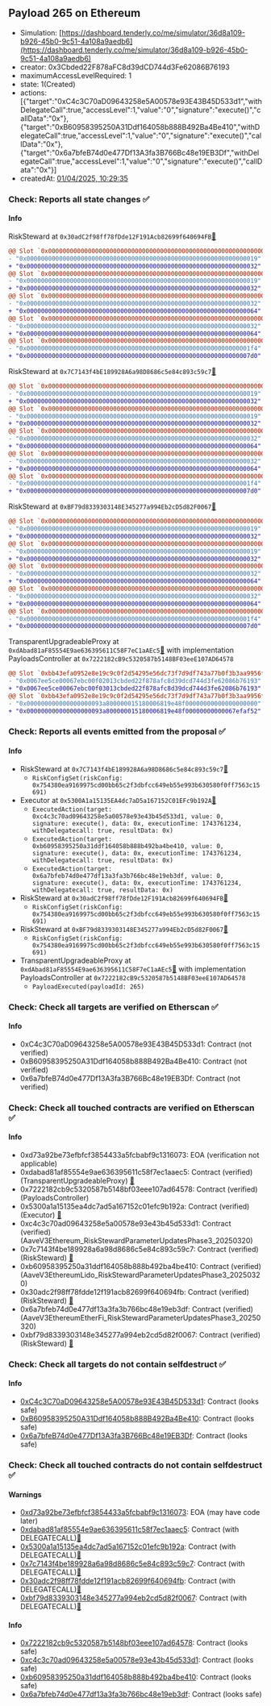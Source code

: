 ## Payload 265 on Ethereum

- Simulation: [https://dashboard.tenderly.co/me/simulator/36d8a109-b926-45b0-9c51-4a108a9aedb6](https://dashboard.tenderly.co/me/simulator/36d8a109-b926-45b0-9c51-4a108a9aedb6)
- creator: 0x3Cbded22F878aFC8d39dCD744d3Fe62086B76193
- maximumAccessLevelRequired: 1
- state: 1(Created)
- actions: [{"target":"0xC4c3C70aD09643258e5A00578e93E43B45D533d1","withDelegateCall":true,"accessLevel":1,"value":"0","signature":"execute()","callData":"0x"},{"target":"0xB60958395250A31Ddf164058b888B492Ba4Be410","withDelegateCall":true,"accessLevel":1,"value":"0","signature":"execute()","callData":"0x"},{"target":"0x6a7bfeB74d0e477Df13A3fa3B766Bc48e19EB3Df","withDelegateCall":true,"accessLevel":1,"value":"0","signature":"execute()","callData":"0x"}]
- createdAt: [01/04/2025, 10:29:35](https://etherscan.io/tx/0xd1bddab14cf5237821b3f28bac87985108e2fcefa3cb5fd07ef5a4f0bb0148ed)

### Check: Reports all state changes :white_check_mark:

#### Info


RiskSteward at `0x30adC2f98ff78fDde12F191Acb82699f640694FB`[:ghost:](https://github.com/bgd-labs/aave-address-book "AaveV3EthereumLido.RISK_STEWARD")
```diff
@@ Slot `0x0000000000000000000000000000000000000000000000000000000000000002` @@
- "0x0000000000000000000000000000000000000000000000000000000000000019"
+ "0x0000000000000000000000000000000000000000000000000000000000000032"
@@ Slot `0x0000000000000000000000000000000000000000000000000000000000000004` @@
- "0x0000000000000000000000000000000000000000000000000000000000000019"
+ "0x0000000000000000000000000000000000000000000000000000000000000032"
@@ Slot `0x000000000000000000000000000000000000000000000000000000000000000e` @@
- "0x0000000000000000000000000000000000000000000000000000000000000032"
+ "0x0000000000000000000000000000000000000000000000000000000000000064"
@@ Slot `0x0000000000000000000000000000000000000000000000000000000000000010` @@
- "0x0000000000000000000000000000000000000000000000000000000000000032"
+ "0x0000000000000000000000000000000000000000000000000000000000000064"
@@ Slot `0x0000000000000000000000000000000000000000000000000000000000000012` @@
- "0x00000000000000000000000000000000000000000000000000000000000001f4"
+ "0x00000000000000000000000000000000000000000000000000000000000007d0"
```

RiskSteward at `0x7C7143f4bE189928A6a98D8686c5e84c893c59c7`[:ghost:](https://github.com/bgd-labs/aave-address-book "AaveV3Ethereum.RISK_STEWARD")
```diff
@@ Slot `0x0000000000000000000000000000000000000000000000000000000000000002` @@
- "0x0000000000000000000000000000000000000000000000000000000000000019"
+ "0x0000000000000000000000000000000000000000000000000000000000000032"
@@ Slot `0x0000000000000000000000000000000000000000000000000000000000000004` @@
- "0x0000000000000000000000000000000000000000000000000000000000000019"
+ "0x0000000000000000000000000000000000000000000000000000000000000032"
@@ Slot `0x000000000000000000000000000000000000000000000000000000000000000e` @@
- "0x0000000000000000000000000000000000000000000000000000000000000032"
+ "0x0000000000000000000000000000000000000000000000000000000000000064"
@@ Slot `0x0000000000000000000000000000000000000000000000000000000000000010` @@
- "0x0000000000000000000000000000000000000000000000000000000000000032"
+ "0x0000000000000000000000000000000000000000000000000000000000000064"
@@ Slot `0x0000000000000000000000000000000000000000000000000000000000000012` @@
- "0x00000000000000000000000000000000000000000000000000000000000001f4"
+ "0x00000000000000000000000000000000000000000000000000000000000007d0"
```

RiskSteward at `0xBF79d8339303148E345277a994Eb2cD5d82F0067`[:ghost:](https://github.com/bgd-labs/aave-address-book "AaveV3EthereumEtherFi.RISK_STEWARD")
```diff
@@ Slot `0x0000000000000000000000000000000000000000000000000000000000000002` @@
- "0x0000000000000000000000000000000000000000000000000000000000000019"
+ "0x0000000000000000000000000000000000000000000000000000000000000032"
@@ Slot `0x0000000000000000000000000000000000000000000000000000000000000004` @@
- "0x0000000000000000000000000000000000000000000000000000000000000019"
+ "0x0000000000000000000000000000000000000000000000000000000000000032"
@@ Slot `0x000000000000000000000000000000000000000000000000000000000000000e` @@
- "0x0000000000000000000000000000000000000000000000000000000000000032"
+ "0x0000000000000000000000000000000000000000000000000000000000000064"
@@ Slot `0x0000000000000000000000000000000000000000000000000000000000000010` @@
- "0x0000000000000000000000000000000000000000000000000000000000000032"
+ "0x0000000000000000000000000000000000000000000000000000000000000064"
@@ Slot `0x0000000000000000000000000000000000000000000000000000000000000012` @@
- "0x00000000000000000000000000000000000000000000000000000000000001f4"
+ "0x00000000000000000000000000000000000000000000000000000000000007d0"
```

TransparentUpgradeableProxy at `0xdAbad81aF85554E9ae636395611C58F7eC1aAEc5`[:ghost:](https://github.com/bgd-labs/aave-address-book "GovernanceV3Ethereum.PAYLOADS_CONTROLLER") with implementation PayloadsController at `0x7222182cB9c5320587b5148BF03eeE107AD64578`
```diff
@@ Slot `0xbb43efa0952e8e19c9c0f2d54295e56dc73f7d9df743a77b0f3b3aa9956f733b` @@
- "0x0067ee5ce00067ebc00f02013cbded22f878afc8d39dcd744d3fe62086b76193"
+ "0x0067ee5ce00067ebc00f03013cbded22f878afc8d39dcd744d3fe62086b76193"
@@ Slot `0xbb43efa0952e8e19c9c0f2d54295e56dc73f7d9df743a77b0f3b3aa9956f733c` @@
- "0x000000000000000000093a800000015180006819e48f00000000000000000000"
+ "0x000000000000000000093a800000015180006819e48f00000000000067efaf52"
```


### Check: Reports all events emitted from the proposal :white_check_mark:

#### Info

- RiskSteward at `0x7C7143f4bE189928A6a98D8686c5e84c893c59c7`[:ghost:](https://github.com/bgd-labs/aave-address-book "AaveV3Ethereum.RISK_STEWARD")
  - `RiskConfigSet(riskConfig: 0x754380ea9169975cd00bb65c2f3dbfcc649eb55e993b630580f0ff7563c15691)`
- Executor at `0x5300A1a15135EA4dc7aD5a167152C01EFc9b192A`[:ghost:](https://github.com/bgd-labs/aave-address-book "AaveV2Ethereum.POOL_ADMIN, AaveV2EthereumAMM.POOL_ADMIN, AaveV3Ethereum.ACL_ADMIN, AaveV3EthereumEtherFi.ACL_ADMIN, AaveV3EthereumLido.ACL_ADMIN, GovernanceV3Ethereum.EXECUTOR_LVL_1")
  - `ExecutedAction(target: 0xc4c3c70ad09643258e5a00578e93e43b45d533d1, value: 0, signature: execute(), data: 0x, executionTime: 1743761234, withDelegatecall: true, resultData: 0x)`
  - `ExecutedAction(target: 0xb60958395250a31ddf164058b888b492ba4be410, value: 0, signature: execute(), data: 0x, executionTime: 1743761234, withDelegatecall: true, resultData: 0x)`
  - `ExecutedAction(target: 0x6a7bfeb74d0e477df13a3fa3b766bc48e19eb3df, value: 0, signature: execute(), data: 0x, executionTime: 1743761234, withDelegatecall: true, resultData: 0x)`
- RiskSteward at `0x30adC2f98ff78fDde12F191Acb82699f640694FB`[:ghost:](https://github.com/bgd-labs/aave-address-book "AaveV3EthereumLido.RISK_STEWARD")
  - `RiskConfigSet(riskConfig: 0x754380ea9169975cd00bb65c2f3dbfcc649eb55e993b630580f0ff7563c15691)`
- RiskSteward at `0xBF79d8339303148E345277a994Eb2cD5d82F0067`[:ghost:](https://github.com/bgd-labs/aave-address-book "AaveV3EthereumEtherFi.RISK_STEWARD")
  - `RiskConfigSet(riskConfig: 0x754380ea9169975cd00bb65c2f3dbfcc649eb55e993b630580f0ff7563c15691)`
- TransparentUpgradeableProxy at `0xdAbad81aF85554E9ae636395611C58F7eC1aAEc5`[:ghost:](https://github.com/bgd-labs/aave-address-book "GovernanceV3Ethereum.PAYLOADS_CONTROLLER") with implementation PayloadsController at `0x7222182cB9c5320587b5148BF03eeE107AD64578`
  - `PayloadExecuted(payloadId: 265)`

### Check: Check all targets are verified on Etherscan :white_check_mark:

#### Info

- 0xC4c3C70aD09643258e5A00578e93E43B45D533d1: Contract (not verified) 
- 0xB60958395250A31Ddf164058b888B492Ba4Be410: Contract (not verified) 
- 0x6a7bfeB74d0e477Df13A3fa3B766Bc48e19EB3Df: Contract (not verified) 

### Check: Check all touched contracts are verified on Etherscan :white_check_mark:

#### Info

- 0xd73a92be73efbfcf3854433a5fcbabf9c1316073: EOA (verification not applicable)
- 0xdabad81af85554e9ae636395611c58f7ec1aaec5: Contract (verified) (TransparentUpgradeableProxy) [:ghost:](https://github.com/bgd-labs/aave-address-book "GovernanceV3Ethereum.PAYLOADS_CONTROLLER")
- 0x7222182cb9c5320587b5148bf03eee107ad64578: Contract (verified) (PayloadsController) 
- 0x5300a1a15135ea4dc7ad5a167152c01efc9b192a: Contract (verified) (Executor) [:ghost:](https://github.com/bgd-labs/aave-address-book "AaveV2Ethereum.POOL_ADMIN, AaveV2EthereumAMM.POOL_ADMIN, AaveV3Ethereum.ACL_ADMIN, AaveV3EthereumEtherFi.ACL_ADMIN, AaveV3EthereumLido.ACL_ADMIN, GovernanceV3Ethereum.EXECUTOR_LVL_1")
- 0xc4c3c70ad09643258e5a00578e93e43b45d533d1: Contract (verified) (AaveV3Ethereum_RiskStewardParameterUpdatesPhase3_20250320) 
- 0x7c7143f4be189928a6a98d8686c5e84c893c59c7: Contract (verified) (RiskSteward) [:ghost:](https://github.com/bgd-labs/aave-address-book "AaveV3Ethereum.RISK_STEWARD")
- 0xb60958395250a31ddf164058b888b492ba4be410: Contract (verified) (AaveV3EthereumLido_RiskStewardParameterUpdatesPhase3_20250320) 
- 0x30adc2f98ff78fdde12f191acb82699f640694fb: Contract (verified) (RiskSteward) [:ghost:](https://github.com/bgd-labs/aave-address-book "AaveV3EthereumLido.RISK_STEWARD")
- 0x6a7bfeb74d0e477df13a3fa3b766bc48e19eb3df: Contract (verified) (AaveV3EthereumEtherFi_RiskStewardParameterUpdatesPhase3_20250320) 
- 0xbf79d8339303148e345277a994eb2cd5d82f0067: Contract (verified) (RiskSteward) [:ghost:](https://github.com/bgd-labs/aave-address-book "AaveV3EthereumEtherFi.RISK_STEWARD")

### Check: Check all targets do not contain selfdestruct :white_check_mark:

#### Info

- [0xC4c3C70aD09643258e5A00578e93E43B45D533d1](https://etherscan.io/address/0xC4c3C70aD09643258e5A00578e93E43B45D533d1): Contract (looks safe)
- [0xB60958395250A31Ddf164058b888B492Ba4Be410](https://etherscan.io/address/0xB60958395250A31Ddf164058b888B492Ba4Be410): Contract (looks safe)
- [0x6a7bfeB74d0e477Df13A3fa3B766Bc48e19EB3Df](https://etherscan.io/address/0x6a7bfeB74d0e477Df13A3fa3B766Bc48e19EB3Df): Contract (looks safe)

### Check: Check all touched contracts do not contain selfdestruct :white_check_mark:

#### Warnings

- [0xd73a92be73efbfcf3854433a5fcbabf9c1316073](https://etherscan.io/address/0xd73a92be73efbfcf3854433a5fcbabf9c1316073): EOA (may have code later)
- [0xdabad81af85554e9ae636395611c58f7ec1aaec5](https://etherscan.io/address/0xdabad81af85554e9ae636395611c58f7ec1aaec5): Contract (with DELEGATECALL)[:ghost:](https://github.com/bgd-labs/aave-address-book "GovernanceV3Ethereum.PAYLOADS_CONTROLLER")
- [0x5300a1a15135ea4dc7ad5a167152c01efc9b192a](https://etherscan.io/address/0x5300a1a15135ea4dc7ad5a167152c01efc9b192a): Contract (with DELEGATECALL)[:ghost:](https://github.com/bgd-labs/aave-address-book "AaveV2Ethereum.POOL_ADMIN, AaveV2EthereumAMM.POOL_ADMIN, AaveV3Ethereum.ACL_ADMIN, AaveV3EthereumEtherFi.ACL_ADMIN, AaveV3EthereumLido.ACL_ADMIN, GovernanceV3Ethereum.EXECUTOR_LVL_1")
- [0x7c7143f4be189928a6a98d8686c5e84c893c59c7](https://etherscan.io/address/0x7c7143f4be189928a6a98d8686c5e84c893c59c7): Contract (with DELEGATECALL)[:ghost:](https://github.com/bgd-labs/aave-address-book "AaveV3Ethereum.RISK_STEWARD")
- [0x30adc2f98ff78fdde12f191acb82699f640694fb](https://etherscan.io/address/0x30adc2f98ff78fdde12f191acb82699f640694fb): Contract (with DELEGATECALL)[:ghost:](https://github.com/bgd-labs/aave-address-book "AaveV3EthereumLido.RISK_STEWARD")
- [0xbf79d8339303148e345277a994eb2cd5d82f0067](https://etherscan.io/address/0xbf79d8339303148e345277a994eb2cd5d82f0067): Contract (with DELEGATECALL)[:ghost:](https://github.com/bgd-labs/aave-address-book "AaveV3EthereumEtherFi.RISK_STEWARD")

#### Info

- [0x7222182cb9c5320587b5148bf03eee107ad64578](https://etherscan.io/address/0x7222182cb9c5320587b5148bf03eee107ad64578): Contract (looks safe)
- [0xc4c3c70ad09643258e5a00578e93e43b45d533d1](https://etherscan.io/address/0xc4c3c70ad09643258e5a00578e93e43b45d533d1): Contract (looks safe)
- [0xb60958395250a31ddf164058b888b492ba4be410](https://etherscan.io/address/0xb60958395250a31ddf164058b888b492ba4be410): Contract (looks safe)
- [0x6a7bfeb74d0e477df13a3fa3b766bc48e19eb3df](https://etherscan.io/address/0x6a7bfeb74d0e477df13a3fa3b766bc48e19eb3df): Contract (looks safe)

